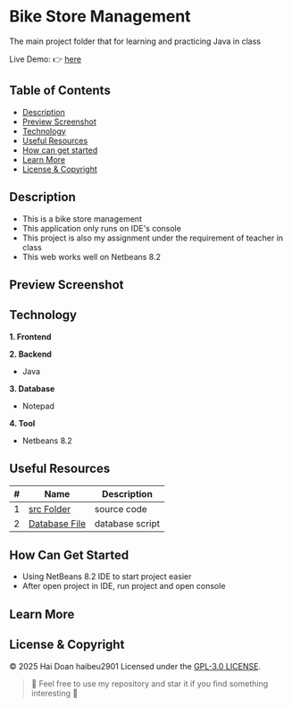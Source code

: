 # Bike Store Management

The main project folder that for learning and practicing Java in class

Live Demo: :point_right: [here]()

## Table of Contents
- [Description](#description)
- [Preview Screenshot](#preview-screenshot)
- [Technology](#technology)
- [Useful Resources](#useful-resources)
- [How can get started](#how-can-get-started)
- [Learn More](#learn-more)
- [License & Copyright](#license--copyright)

## Description
- This is a bike store management
- This application only runs on IDE's console
- This project is also my assignment under the requirement of teacher in class
- This web works well on Netbeans 8.2

## Preview Screenshot

<div align="center">
<!--   <img src="" alt="Login Page" width="45%"></img> &nbsp;&nbsp; <img src="" alt="SignUp Page" width="45%"></img>
  <img src="" alt="Search Page" width="45%"></img> &nbsp;&nbsp; <img src="" alt="Profile" width="45%"></img>
  <img src="" alt="Invalid" width="45%"></img> &nbsp;&nbsp; <img src="" alt="Error 404" width="45%"></img>
  <img src="" alt="Book Store" width="45%"></img> &nbsp;&nbsp; <img src="" alt="View Cart" width="45%"></img>
  <img src="" alt="Check Out" width="45%"></img> &nbsp;&nbsp; <img src="" alt="Check Out Success" width="45%"></img> -->
</div>
  
## Technology
**1. Frontend**

**2. Backend**
  - Java

**3. Database**
  - Notepad

**4. Tool**
  - Netbeans 8.2

## Useful Resources

#| Name | Description
-| ---- | -----------
1| [src Folder](https://github.com/haibeu2901/prj301-ProductIntroduction/tree/main/src) | source code
2| [Database File](https://github.com/haibeu2901/prj301-ProductIntroduction/blob/main/ProductIntroDB.sql) | database script


## How Can Get Started

- Using NetBeans 8.2 IDE to start project easier
- After open project in IDE, run project and open console

## Learn More


## License & Copyright
&copy; 2025 Hai Doan haibeu2901 Licensed under the [GPL-3.0 LICENSE](https://github.com/haibeu2901/prj301-ProductIntroduction/blob/main/LICENSE).

> :love_you_gesture: Feel free to use my repository and star it if you find something interesting :love_you_gesture:
